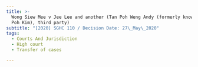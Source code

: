 ```yaml
---
title: >-
  Wong Siew Mee v Jee Lee and another (Tan Poh Weng Andy (formerly known as Tan
  Poh Kim), third party)
subtitle: "[2020] SGHC 110 / Decision Date: 27\_May\_2020"
tags:
  - Courts And Jurisdiction
  - High court
  - Transfer of cases

---
```

